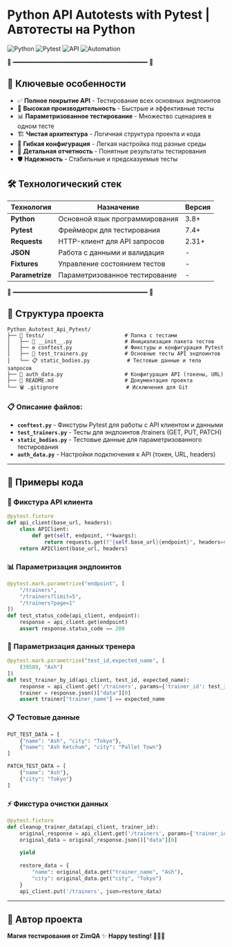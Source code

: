 # Python API Autotests with Pytest | Автотесты на Python  

![Python](https://img.shields.io/badge/Python-3.8%2B-3776AB?logo=python&logoColor=white)
![Pytest](https://img.shields.io/badge/Pytest-Test%20Framework-0A9EDC?logo=pytest&logoColor=white)
![API](https://img.shields.io/badge/API-REST%20Testing-FF6F61?logo=postman&logoColor=white)
![Automation](https://img.shields.io/badge/Automation-100%25-00CC00?logo=automation&logoColor=white)

🐍 ━━━━━━━━━━━━━━━━━━━━━━━━━━━━━━━━━━━━━ 🐍

## 🎯 Ключевые особенности

- ✅ **Полное покрытие API** - Тестирование всех основных эндпоинтов
- 🚀 **Высокая производительность** - Быстрые и эффективные тесты  
- 📊 **Параметризованное тестирование** - Множество сценариев в одном тесте
- 🏗 **Чистая архитектура** - Логичная структура проекта и кода
- 🔧 **Гибкая конфигурация** - Легкая настройка под разные среды
- 📝 **Детальная отчетность** - Понятные результаты тестирования
- 🛡 **Надежность** - Стабильные и предсказуемые тесты

## 🛠 Технологический стек

| Технология | Назначение | Версия |
|------------|------------|---------|
| **Python** | Основной язык программирования | 3.8+ |
| **Pytest** | Фреймворк для тестирования | 7.4+ |
| **Requests** | HTTP-клиент для API запросов | 2.31+ |
| **JSON** | Работа с данными и валидация | - |
| **Fixtures** | Управление состоянием тестов | - |
| **Parametrize** | Параметризованное тестирование | - |

🐍 ━━━━━━━━━━━━━━━━━━━━━━━━━━━━━━━━━━━━━ 🐍

## 📁 Структура проекта

```
Python_Autotest_Api_Pytest/
├── 📂 tests/                          # Папка с тестами
│   ├── 🐍 __init__.py                 # Инициализация пакета тестов
│   ├── ⚙️ conftest.py                 # Фикстуры и конфигурация Pytest
│   ├── 🧪 test_trainers.py            # Основные тесты API эндпоинтов
│   └── 📋 static_bodies.py            # Тестовые данные и тела запросов
├── 🔐 auth_data.py                    # Конфигурация API (токены, URL)
├── 📖 README.md                       # Документация проекта
└── 🗑️ .gitignore                      # Исключения для Git
```

### 📋 Описание файлов:
- **`conftest.py`** - Фикстуры Pytest для работы с API клиентом и данными
- **`test_trainers.py`** - Тесты для эндпоинтов /trainers (GET, PUT, PATCH)
- **`static_bodies.py`** - Тестовые данные для параметризованного тестирования
- **`auth_data.py`** - Настройки подключения к API (токен, URL, headers)
---
## 🎯 Примеры кода

### 🔧 Фикстура API клиента
```python
@pytest.fixture
def api_client(base_url, headers):
    class APIClient:
        def get(self, endpoint, **kwargs):
            return requests.get(f"{self.base_url}{endpoint}", headers=self.headers, **kwargs)
    return APIClient(base_url, headers)
```
### 📊 Параметризация эндпоинтов
```python
@pytest.mark.parametrize("endpoint", [
    "/trainers",
    "/trainers?limit=5", 
    "/trainers?page=1"
])
def test_status_code(api_client, endpoint):
    response = api_client.get(endpoint)
    assert response.status_code == 200
```
### 🎯 Параметризация данных тренера
```python
@pytest.mark.parametrize("test_id,expected_name", [
    (39589, "Ash")
])
def test_trainer_by_id(api_client, test_id, expected_name):
    response = api_client.get('/trainers', params={'trainer_id': test_id})
    trainer = response.json()["data"][0]
    assert trainer["trainer_name"] == expected_name
```
### 📋 Тестовые данные
```python
PUT_TEST_DATA = [
    {"name": "Ash", "city": "Tokyo"},
    {"name": "Ash Ketchum", "city": "Pallet Town"}
]

PATCH_TEST_DATA = [
    {"name": "Ash"},
    {"city": "Tokyo"}
]
```
### ⚡ Фикстура очистки данных
```python
@pytest.fixture
def cleanup_trainer_data(api_client, trainer_id):
    original_response = api_client.get('/trainers', params={'trainer_id': trainer_id})
    original_data = original_response.json()["data"][0]
    
    yield
    
    restore_data = {
        "name": original_data.get("trainer_name", "Ash"),
        "city": original_data.get("city", "Tokyo")
    }
    api_client.put('/trainers', json=restore_data)
```
---
## 🎉 Автор проекта

**Магия тестирования от ZimQA** ✨
**Happy testing! 🎯🐍🚀**
